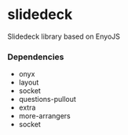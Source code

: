 # slidedeck

Slidedeck library based on EnyoJS


### Dependencies

* onyx
* layout
* socket
* questions-pullout
* extra
* more-arrangers
* socket
